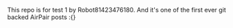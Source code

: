 This repo is for test 1 by Robot81423476180. And it's one of the first ever git backed AirPair posts :{}